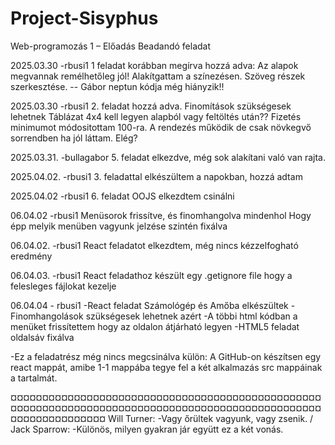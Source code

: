 # Project-Sisyphus
Web-programozás 1 – Előadás Beadandó feladat 

2025.03.30 -rbusi1
1 feladat korábban megírva hozzá adva: 
Az alapok megvannak remélhetőleg jól!
Alakítgattam a színezésen.
Szöveg részek szerkesztése. -- Gábor neptun kódja még hiányzik!!

2025.03.30 -rbusi1
2. feladat hozzá adva.
Finomítások szükségesek lehetnek
Táblázat 4x4 kell legyen alapból vagy feltöltés után??
Fizetés minimumot módositottam 100-ra.
A rendezés működik de csak növkegvő sorrendben ha jól láttam. Elég?

2025.03.31. -bullagabor
5. feladat elkezdve, még sok alakítani való van rajta.

2025.04.02. -rbusi1
3. feladattal elkészültem a napokban, hozzá adtam

2025.04.02 -rbusi1
6. feladat OOJS  elkezdtem csinálni

06.04.02 -rbusi1
Menüsorok frissítve, és finomhangolva mindenhol
Hogy épp melyik menüben vagyunk jelzése szintén fixálva

06.04.02. -rbusi1
React feladatot elkezdtem, még nincs kézzelfogható eredmény

06.04.03. -rbusi1
React feladathoz készült egy .getignore file hogy a felesleges fájlokat kezelje 

06.04.04 - rbusi1
-React feladat Számológép és Amőba elkészültek 
-Finomhangolások szükségesek lehetnek azért
-A többi html kódban a menüket frissítettem hogy az oldalon átjárható legyen
-HTML5 feladat oldalsáv fixálva

-Ez a feladatrész még nincs megcsinálva külön: A GitHub-on készítsen egy react mappát, amibe 1-1 mappába tegye fel a két alkalmazás src mappáinak a tartalmát.

¤¤¤¤¤¤¤¤¤¤¤¤¤¤¤¤¤¤¤¤¤¤¤¤¤¤¤¤¤¤¤¤¤¤¤¤¤¤¤¤¤¤¤¤¤¤¤¤¤¤¤¤¤¤¤¤¤¤¤¤¤¤¤¤¤¤¤¤¤¤¤¤¤¤¤¤¤¤¤¤¤¤¤¤¤¤¤¤¤¤¤¤¤¤¤¤¤¤¤¤¤¤¤¤¤¤¤¤¤¤¤¤¤
Will Turner:
-Vagy őrültek vagyunk, vagy zsenik. / 
Jack Sparrow:
-Különös, milyen gyakran jár együtt ez a két vonás.


 
